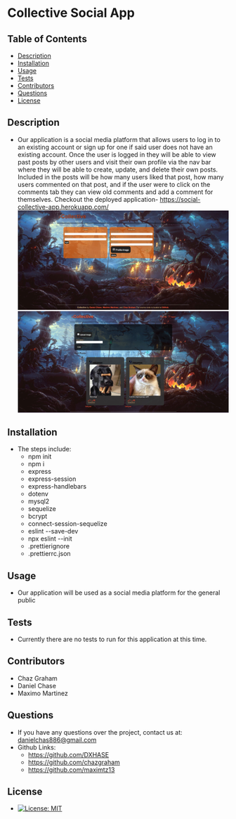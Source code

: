 
  # Collective Social App


  ## Table of Contents

  - [Description](#description)
  - [Installation](#installation)
  - [Usage](#usage)
  - [Tests](#tests)
  - [Contributors](#contributors)
  - [Questions](#questions)
  - [License](#license)

  ## Description
  - Our application is a social media platform that allows users to log in to an existing account or sign up for one if said user does not have an existing account. Once the user is logged in they will be able to view past posts by other users and visit their own profile via the nav bar where they will be able to create, update, and delete their own posts. Included in the posts will be how many users liked that post, how many users commented on that post, and if the user were to click on the comments tab they can view old comments and add a comment for themselves.
  Checkout the deployed application- https://social-collective-app.herokuapp.com/
  ![](./public/images/readme1.jpg)
  ![](./public/images/readme2.jpg)

  ## Installation
  * The steps include: 
    - npm init
    - npm i
    - express
    - express-session
    - express-handlebars
    - dotenv
    - mysql2
    - sequelize
    - bcrypt
    - connect-session-sequelize
    - eslint --save-dev
    - npx eslint --init 
    - .prettierignore
    - .prettierrc.json

  ## Usage
  - Our application will be used as a social media platform for the general public

  ## Tests
  - Currently there are no tests to run for this application at this time.

  ## Contributors
  - Chaz Graham 
  - Daniel Chase 
  - Maximo Martinez 

  ## Questions
  - If you have any questions over the project, contact us at: 
  danielchas886@gmail.com
  - Github Links: 
    - https://github.com/DXHASE
    - https://github.com/chazgraham
    - https://github.com/maximtz13

  ## License
  - [![License: MIT](https://img.shields.io/badge/License-MIT-yellow.svg)](https://opensource.org/licenses/MIT)


